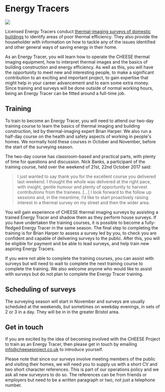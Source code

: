 
# Energy Tracers

<div class="float-right"><img src="{{url_for('.assets', filename='images/ETlogo.png')}}"></div>

<!--**We are looking for enthusiastic people to train to become
CHEESE Energy Tracers.**-->

Licensed Energy Tracers conduct [thermal-imaging surveys of domestic
buildings](/home-surveys) to identify areas of poor thermal efficiency. They
also provide the householder with information on how to tackle any of the
issues identified and other general ways of saving energy in their home.

As an Energy Tracer, you will learn how to operate the CHEESE thermal
imaging equipment, how to interpret thermal images and the basics of building
construction and energy efficiency. As well as this, you will have the
opportunity to meet new and interesting people, to make a significant
contribution to an exciting and important project, to gain expertise that might
help in your career advancement and to earn some extra money.  Since training
and surveys will be done outside of normal working hours, being an Energy
Tracer can be fitted around a full-time job.

## Training

To train to become an Energy Tracer, you will need to attend our two-day
training course to learn the basics of thermal imaging and building
construction, led by thermal-imaging expert Brian Harper. We also run a
half-day course on the health and safety aspects of working in people's homes.
We normally hold these courses in October and November, before the start of the
surveying season.

The two-day course has classroom-based and practical parts, with plenty of time
for questions and discussion. Nick Banks, a participant of the training course,
held over the weekend of 21st, 22nd October 2017 said:

> I just wanted to say thank you for the excellent course you delivered last
> weekend. I thought the whole was delivered at the right pace, with insight,
> gentle humour and plenty of opportunity to harvest contributions from the
> trainees. [...] I look forward to the follow up sessions and, in the
> meantime, I’d like to start proactively raising interest in a thermal survey
> on my street and then the wider area.

You will gain experience of CHEESE thermal imaging surveys by assisting a
trained Energy Tracer and shadow them as they perform house surveys. If you
have undertaken the training courses, it is possible to become a fully-fledged
Energy Tracer in the same season. The final step to completing the training is
for Brian Harper to assess a survey led by you, to check you are confident and
capable of delivering surveys to the public. After this, you will be eligible
for payment and be able to lead surveys, and help train new aspiring Energy
Tracers.

If you were not able to complete the training courses, you can assist with
surveys but will need to wait to complete the next training course to complete
the training. We also welcome anyone who would like to assist with surveys but
do not plan to complete the Energy Tracer training.

## Scheduling of surveys

The surveying season will start in November and surveys are usually scheduled
at the weekends, but sometimes on weekday evenings, in sets of 2 or 3 in a day.
They will be in in the greater Bristol area.

## Get in touch

If you are excited by the idea of becoming involved with the CHEESE Project to
train as an Energy Tracer, then please get in touch by emailing
[info@cheeseproject.co.uk](mailto:info@cheeseproject.co.uk) to introduce
yourself.

Please note that since our surveys involve meeting members of the public and
visiting their homes, we will need you to supply us with a short CV and two
short character references. This is part of our operations policy and we ask
all new surveyors to do so. The references can be from friends or employers but
need to be a written paragraph or two, not just a telephone number.
